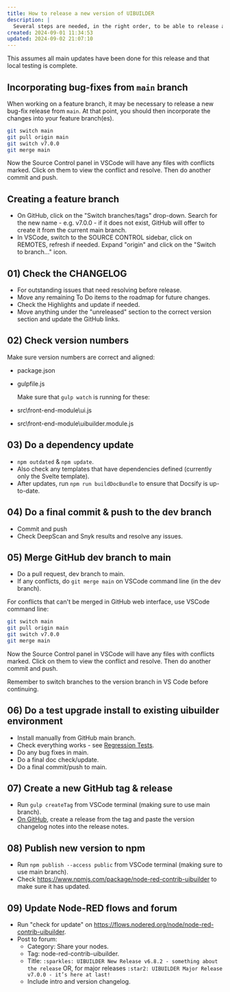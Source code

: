 ```yaml
---
title: How to release a new version of UIBUILDER
description: |
  Several steps are needed, in the right order, to be able to release a new version.
created: 2024-09-01 11:34:53
updated: 2024-09-02 21:07:10
---
```


This assumes all main updates have been done for this release and that local testing is complete.

## Incorporating bug-fixes from `main` branch

When working on a feature branch, it may be necessary to release a new bug-fix release from `main`. At that point, you should then incorporate the changes into your feature branch(es).

```bash
git switch main
git pull origin main
git switch v7.0.0
git merge main
```
Now the Source Control panel in VSCode will have any files with conflicts marked. Click on them to view the conflict and resolve. Then do another commit and push.

## Creating a feature branch

* On GitHub, click on the "Switch branches/tags" drop-down. Search for the new name - e.g. v7.0.0 - if it does not exist, GitHub will offer to create it from the current main branch.
* In VSCode, switch to the SOURCE CONTROL sidebar, click on REMOTES, refresh if needed. Expand "origin" and click on the "Switch to branch..." icon.

## 01) Check the CHANGELOG

* For outstanding issues that need resolving before release.
* Move any remaining To Do items to the roadmap for future changes.
* Check the Highlights and update if needed.
* Move anything under the "unreleased" section to the correct version section and update the GitHub links.

## 02) Check version numbers

Make sure version numbers are correct and aligned:

* package.json
* gulpfile.js
  
  Make sure that `gulp watch` is running for these:

* src\front-end-module\ui.js
* src\front-end-module\uibuilder.module.js

## 03) Do a dependency update

* `npm outdated` & `npm update`.
* Also check any templates that have dependencies defined (currently only the Svelte template).
* After updates, run `npm run buildDocBundle` to ensure that Docsify is up-to-date.

## 04) Do a final commit & push to the dev branch

* Commit and push
* Check DeepScan and Snyk results and resolve any issues.

## 05) Merge GitHub dev branch to main

* Do a pull request, dev branch to main.
* If any conflicts, do `git merge main` on VSCode command line (in the dev branch).

For conflicts that can't be merged in GitHub web interface, use VSCode command line:

```bash
git switch main
git pull origin main
git switch v7.0.0
git merge main
```
Now the Source Control panel in VSCode will have any files with conflicts marked. Click on them to view the conflict and resolve. Then do another commit and push.

Remember to switch branches to the version branch in VS Code before continuing.

## 06) Do a test upgrade install to existing uibuilder environment

* Install manually from GitHub main branch.
* Check everything works - see [Regression Tests](dev/regression-tests.md).
* Do any bug fixes in main.
* Do a final doc check/update.
* Do a final commit/push to main.

## 07) Create a new GitHub tag & release

* Run `gulp createTag` from VSCode terminal (making sure to use main branch).
* [On GitHub](https://github.com/TotallyInformation/node-red-contrib-uibuilder/tags), create a release from the tag and paste the version changelog notes into the release notes.

## 08) Publish new version to npm

* Run `npm publish --access public` from VSCode terminal (making sure to use main branch).
* Check https://www.npmjs.com/package/node-red-contrib-uibuilder to make sure it has updated.

## 09) Update Node-RED flows and forum

* Run "check for update" on https://flows.nodered.org/node/node-red-contrib-uibuilder.
* Post to forum:
  * Category: Share your nodes.
  * Tag: node-red-contrib-uibuilder.
  * Title: `:sparkles: UIBUILDER New Release v6.8.2 - something about the release` OR, for major releases `:star2: UIBUILDER Major Release v7.0.0 - it’s here at last!`
  * Include intro and version changelog.
